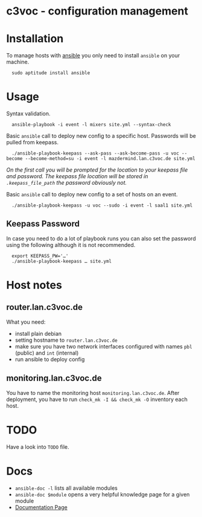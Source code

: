 c3voc - configuration management
================================

# Installation

To manage hosts with [ansible](http://ansible.com/)  you only need to install `ansible` on your machine.

``` debian
  sudo aptitude install ansible
```

# Usage

Syntax validation.

```
  ansible-playbook -i event -l mixers site.yml --syntax-check
```

Basic `ansible` call to deploy new config to a specific host. Passwords will be pulled from keepass.

```
  ./ansible-playbook-keepass --ask-pass --ask-become-pass -u voc --become --become-method=su -i event -l mazdermind.lan.c3voc.de site.yml
```

_On the first call you will be prompted for the location to your keepass file and password. The keepass file location will be stored in ``.keepass_file_path`` the password obviously not._

Basic `ansible` call to deploy new config to a set of hosts on an event.

```
  ./ansible-playbook-keepass -u voc --sudo -i event -l saal1 site.yml
```

## Keepass Password

In case you need to do a lot of playbook runs you can also set the password using the following although it is not recommended.

```
  export KEEPASS_PW='…'
  ./ansible-playbook-keepass … site.yml
```

# Host notes

## router.lan.c3voc.de

What you need:

* install plain debian
* setting hostname to `router.lan.c3voc.de`
* make sure you have two network interfaces configured with names
  `pbl` (public) and `int` (internal)
* run ansible to deploy config

## monitoring.lan.c3voc.de

You have to name the monitoring host `monitoring.lan.c3voc.de`. After
deployment, you have to run `check_mk -I && check_mk -O` inventory each host.

# TODO

Have a look into `TODO` file.

# Docs

* `ansible-doc -l` lists all available modules
* `ansible-doc $module` opens a very helpful knowledge page for a given module
* [Documentation Page](http://docs.ansible.com/)
